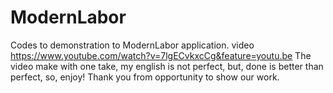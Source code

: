 # ModernLabor
Codes to demonstration to ModernLabor application.
video https://www.youtube.com/watch?v=7lgECvkxcCg&feature=youtu.be
The video make with one take, my english is not perfect, but, done is better than perfect, so, enjoy!
Thank you from opportunity to show our work.
